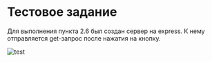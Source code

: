 # Тестовое задание
Для выполнения пункта 2.6 был создан сервер на express. К нему отправляется get-запрос после нажатия на кнопку.

![test](https://github.com/AV-Loginova/test/assets/129111624/9b89ebda-7744-4c85-af29-7efb01aec258)

